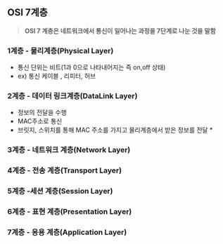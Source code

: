 ## OSI 7계층

> **OSI 7 계층은 네트워크에서 통신이 일어나는 과정을 7단계로 나눈 것을 말함**
  
### 1계층 - 물리계층(Physical Layer)

* 통신 단위는 비트(1과 0으로 나타내어지는 즉 on,off 상태)
* ex) 통신 케이블 , 리피터, 허브

### 2계층 - 데이터 링크계층(DataLink Layer)

* 정보의 전달을 수행
* MAC주소로 통신
* 브릿지, 스위치를 통해 MAC 주소를 가지고 물리계층에서 받은 정보를 전달
  * 

### 3계층 - 네트워크 계층(Network Layer)

### 4계층 - 전송 계층(Transport Layer) 

### 5계층 -세션 계층(Session Layer) 

### 6계층 - 표현 계층(Presentation Layer)

### 7계층 - 응용 계층(Application Layer)
